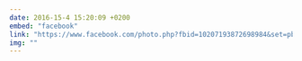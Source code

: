 ```yaml
---
date: 2016-15-4 15:20:09 +0200
embed: "facebook"
link: "https://www.facebook.com/photo.php?fbid=10207193872698984&set=pb.1048105286.-2207520000.1464877742.&type=3&theater"
img: ""
---
```

